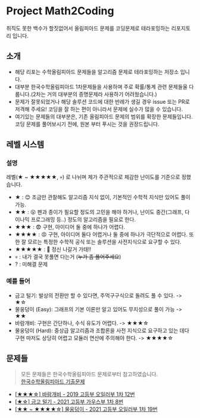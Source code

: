 # Project Math2Coding

취직도 못한 백수가 할짓없어서 올림피아드 문제를 코딩문제로 테라포밍하는 리포지토리 입니다.

## 소개
* 해당 리포는 수학올림피아드 문제들을 알고리즘 문제로 테라포밍하는 저장소 입니다.
* 대부분 한국수학올림피아드 1차문제들을 사용하며 주로 확률/통계 관련 문제들울 다룹니다.(2차는 거의 대부분의 증명문제라 사용하기 어려웠습니다.)
* 문제가 잘못되었거나 해당 솔루션 코드에 대한 반례가 생길 경우 issue 또는 PR로 저격해 주세요! 코딩을 잘 하는 편이 아니라서 문제에 실수가 많을 수 있습니다.
* 여기있는 문제들의 대부분은, 기존 올림피아드 문제의 범위를 확장한 문제들입니다. 코딩 문제를 풀어보시기 전에, 원본 부터 푸시는 것을 권장드립니다.

## 레벨 시스템

### 설명
레벨(★ ~ ★★★★★, 💀) 로 나뉘며 제가 주관적으로 체감한 난이도를 기준으로 정했습니다.
* ★ : 😊 조금만 관찰해도 알고리즘 지식 없이, 기본적인 수학적 지식만 있어도 풀이 가능.
* ★★ : 😮 펜과 종이가 필요할 정도의 고민을 해야 하거나, 난이도 중간(그래프, 다이나믹 프로그래밍 등..) 정도의 알고리즘을 필요로 한다.
* ★★★ : 😨 구현, 아이디어 둘 중에 하나가 어렵다.
* ★★★★ : 😡 구현, 아이디어 둘다 어렵거나 둘 중에 하나가 극단적으로 어렵다. 또한 잘 모르는 특정한 수학적 공식 또는 솔루션을 사전지식으로 요구할 수 있다.
* ★★★★★ : 🤯 정신 나갈거 가태!!
* 💀 : 내가 결국 못풀면 다는거 (<del>누가 좀 풀어주세요</del>)
* ? : 미해결 문제

### 예를 들어
* 금고 털기: 발상의 전환만 할 수 있다면, 주먹구구식으로 돌려도 풀 수 있다. -> ★☆
* 물웅덩이 (Easy): 그래프의 기본 이론만 알고 있어도 무지성으로 풀이 가능 -> ★★
* 바람개비: 구현은 간단하나, 수식 유도가 어렵다. -> ★★★☆
* 물웅덩이 (Hard): 중상급 알고리즘과 조합론을 사전 지식으로 요구하고 있는 데다 구현 마저도 상당히 어렵고 모듈러 연산에 주의해야 한다. -> ★★★★☆

## 문제들
> 모든 문제들은 한국수학올림피아드 문제로부터 참고하였습니다. \
> [한국수학올림피아드 기출문제](https://www.kmo.or.kr/kmo/sub07.html)

* [[★★★☆] 바람개비 - 2019 고등부 오일러부 1차 12번](kmo-2019-high-euler-1st-12/)
* [[★☆] 금고 털기 - 2021 고등부 가우스부 1차 8번](kmo-2021-high-gauss-1st-8/)
* [[★★ ~ ★★★★☆] 물웅덩이 - 2021 고등부 오일러부 1차 19번](kmo-2021-high-euler-1st-19/)
